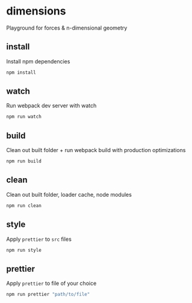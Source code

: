 # dimensions
Playground for forces & n-dimensional geometry

## install
Install npm dependencies
```cmd
npm install
```

## watch
Run webpack dev server with watch
```cmd
npm run watch
```

## build
Clean out built folder + run webpack build with production optimizations
```cmd
npm run build
```

## clean
Clean out built folder, loader cache, node modules
```cmd
npm run clean
```

## style
Apply `prettier` to `src` files
```cmd
npm run style
```

## prettier
Apply `prettier` to file of your choice
```cmd
npm run prettier "path/to/file"
```

